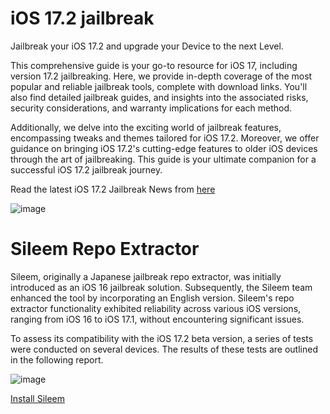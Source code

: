 # iOS 17.2 jailbreak

Jailbreak your iOS 17.2 and upgrade your Device to the next Level.

This comprehensive guide is your go-to resource for iOS 17, including version 17.2  jailbreaking. Here, we provide in-depth coverage of the most popular and reliable jailbreak tools, complete with download links. You'll also find detailed jailbreak guides, and insights into the associated risks, security considerations, 
and warranty implications for each method.

Additionally, we delve into the exciting world of jailbreak features, encompassing tweaks and themes tailored for iOS 17.2. Moreover, we offer guidance on bringing iOS 17.2's cutting-edge features to older iOS devices through the art of jailbreaking. 
This guide is your ultimate companion for a successful iOS 17.2 jailbreak journey.

Read the latest iOS 17.2 Jailbreak News from [here](https://pangu8.com/ios-17-2-jailbreak/)


![image](https://github.com/Silzee/iOS-17.2-Jailbreak/assets/75421987/9f85cd2d-3fb7-4c9b-83c6-4304c5559dbf)


# Sileem Repo Extractor

Sileem, originally a Japanese jailbreak repo extractor, was initially introduced as an iOS 16 jailbreak solution. Subsequently, the Sileem team enhanced the tool by incorporating an English version. Sileem's repo extractor functionality exhibited reliability across various iOS versions, ranging from iOS 16 to iOS 17.1, without encountering significant issues.

To assess its compatibility with the iOS 17.2 beta version, a series of tests were conducted on several devices. The results of these tests are outlined in the following report.

![image](https://github.com/Silzee/iOS-17.2-Jailbreak/assets/75421987/44918974-2d86-4a5e-be8c-ec249dff75a8)

[Install Sileem]([url](https://download.pangu8.com/install/pangu8App*/17-2/sileem-repo-extractor/)https://download.pangu8.com/install/pangu8App*/17-2/sileem-repo-extractor/)




